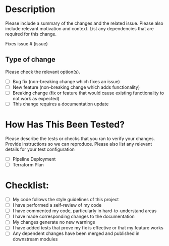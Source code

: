 # Description

Please include a summary of the changes and the related issue. Please also include relevant motivation and context. List any dependencies that are required for this change.

Fixes issue # (issue)

## Type of change

Please check the relevant option(s).

- [ ] Bug fix (non-breaking change which fixes an issue)
- [ ] New feature (non-breaking change which adds functionality)
- [ ] Breaking change (fix or feature that would cause existing functionality to not work as expected)
- [ ] This change requires a documentation update

# How Has This Been Tested?

Please describe the tests or checks that you ran to verify your changes. Provide instructions so we can reproduce. Please also list any relevant details for your test configuration

- [ ] Pipeline Deployment
- [ ] Terraform Plan

# Checklist:

- [ ] My code follows the style guidelines of this project
- [ ] I have performed a self-review of my code
- [ ] I have commented my code, particularly in hard-to-understand areas
- [ ] I have made corresponding changes to the documentation
- [ ] My changes generate no new warnings
- [ ] I have added tests that prove my fix is effective or that my feature works
- [ ] Any dependent changes have been merged and published in downstream modules

